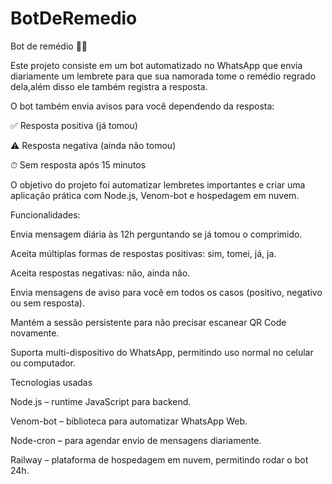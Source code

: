 # BotDeRemedio

Bot de remédio 💊🤖

Este projeto consiste em um bot automatizado no WhatsApp que envia diariamente um lembrete para que sua namorada tome o remédio regrado dela,além disso ele também registra a resposta.

O bot também envia avisos para você dependendo da resposta:

✅ Resposta positiva (já tomou)

⚠️ Resposta negativa (ainda não tomou)

⏱ Sem resposta após 15 minutos

O objetivo do projeto foi automatizar lembretes importantes e criar uma aplicação prática com Node.js, Venom-bot e hospedagem em nuvem.

Funcionalidades:

Envia mensagem diária às 12h perguntando se já tomou o comprimido.

Aceita múltiplas formas de respostas positivas: sim, tomei, já, ja.

Aceita respostas negativas: não, ainda não.

Envia mensagens de aviso para você em todos os casos (positivo, negativo ou sem resposta).

Mantém a sessão persistente para não precisar escanear QR Code novamente.

Suporta multi-dispositivo do WhatsApp, permitindo uso normal no celular ou computador.

Tecnologias usadas

Node.js – runtime JavaScript para backend.

Venom-bot – biblioteca para automatizar WhatsApp Web.

Node-cron – para agendar envio de mensagens diariamente.

Railway – plataforma de hospedagem em nuvem, permitindo rodar o bot 24h.
